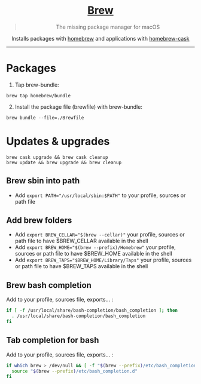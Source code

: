 <div align="center">
  <h1>
    <a href="https://brew.sh">Brew</a>
  </h1>
  <blockquote>The missing package manager for macOS</blockquote>
  Installs packages with <a href="https://brew.sh">homebrew</a> and applications with <a href="https://caskroom.github.io/">homebrew-cask</a>
  <p></p>
</div>
<hr />

# Packages

1. Tap brew-bundle:

  ```console
  brew tap homebrew/bundle
  ```

2. Install the package file (brewfile) with brew-bundle:

  ```console
  brew bundle --file=./Brewfile
  ```

# Updates & upgrades

```console
brew cask upgrade && brew cask cleanup
brew update && brew upgrade && brew cleanup
```

## Brew sbin into path

- Add `export PATH="/usr/local/sbin:$PATH"` to your profile, sources or path file

## Add brew folders

- Add `export BREW_CELLAR="$(brew --cellar)"` your profile, sources or path file to have $BREW_CELLAR available in the shell
- Add `export BREW_HOME="$(brew --prefix)/Homebrew"` your profile, sources or path file to have $BREW_HOME available in the shell
- Add `export BREW_TAPS="$BREW_HOME/Library/Taps"` your profile, sources or path file to have $BREW_TAPS available in the shell

## Brew bash completion

Add to your profile, sources file, exports… :

```bash
if [ -f /usr/local/share/bash-completion/bash_completion ]; then
  . /usr/local/share/bash-completion/bash_completion
fi
```

## Tab completion for bash

Add to your profile, sources file, exports… :

```bash
if which brew > /dev/null && [ -f "$(brew --prefix)/etc/bash_completion.d" ]; then
  source "$(brew --prefix)/etc/bash_completion.d"
fi
```
